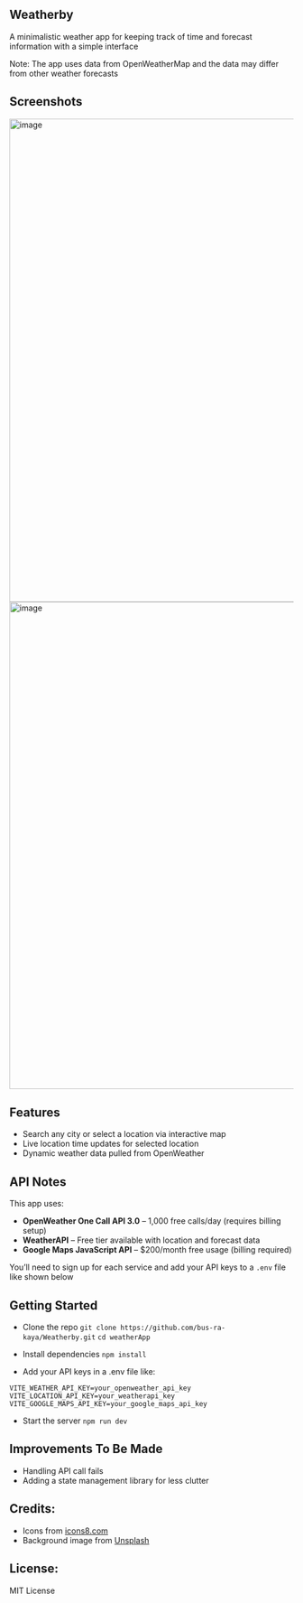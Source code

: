 ## Weatherby

A minimalistic weather app for keeping track of time and forecast information with a simple interface

Note:  The app uses data from OpenWeatherMap and the data may differ from other weather forecasts

## Screenshots
<img width="975" height="856" alt="image" src="https://github.com/user-attachments/assets/e8e4ff5c-61ab-48f2-aafa-dff4496c28da" />
<img width="1080" height="863" alt="image" src="https://github.com/user-attachments/assets/8676350d-a053-472e-81bb-4cb0d1519c9f" />

## Features

* Search any city or select a location via interactive map
* Live location time updates for selected location
* Dynamic weather data pulled from OpenWeather


## API Notes

This app uses:
- **OpenWeather One Call API 3.0** – 1,000 free calls/day (requires billing setup)
- **WeatherAPI** – Free tier available with location and forecast data
- **Google Maps JavaScript API** – $200/month free usage (billing required)

You’ll need to sign up for each service and add your API keys to a `.env` file like shown below

## Getting Started

* Clone the repo
```git clone https://github.com/bus-ra-kaya/Weatherby.git```
```cd weatherApp```

* Install dependencies
```npm install```

* Add your API keys in a .env file like:

```VITE_WEATHER_API_KEY=your_openweather_api_key```
```VITE_LOCATION_API_KEY=your_weatherapi_key```
```VITE_GOOGLE_MAPS_API_KEY=your_google_maps_api_key```

* Start the server
```npm run dev```

## Improvements To Be Made
* Handling API call fails
* Adding a state management library for less clutter

## Credits:
* Icons from [icons8.com](https://icons8.com/)
* Background image from [Unsplash](https://unsplash.com/photos/silhouette-of-trees-during-daytime-QRBe3Ithczs)

## License:
MIT License
